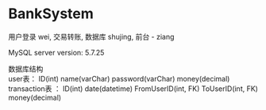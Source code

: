 # BankSystem

用户登录  wei,
交易转账,
数据库 shujing,
前台 - ziang

MySQL server version: 5.7.25
  
数据库结构  
user表：  ID(int)  name(varChar) password(varChar) money(decimal)
transaction表 ： ID(int)   date(datetime)   FromUserID(int, FK)   ToUserID(int, FK)   money(decimal)

